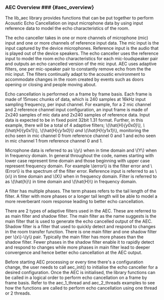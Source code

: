 
### AEC Overview ###              {#aec_overview}

The lib_aec library provides functions that can be put together to perform Acoustic Echo Cancellation on input
microphone data by using input reference data to model the echo characteristics of the room.

The echo canceller takes in one or more channels of microphone (mic) input and one or more channels of reference input
data. The mic input is the input captured by the device microphones. Reference input is the audio that is played out of
the device speakers. The echo canceller uses the reference input to model the room echo characteristics for each
mic-loudspeaker pair and outputs an echo cancelled version of the mic input. AEC uses adaptive filters, one per
mic-speaker pair to constantly remove echo from the the mic input. The filters continually adapt to the acoustic
environment to accommodate changes in the room created by events such as doors opening or closing and people moving
about.

Echo cancellation is performed on a frame by frame basis. Each frame is made of 15msec chunks of data, which is 240
samples at 16kHz input sampling frequency, per input channel. For example, for a 2 mic channel and 2 reference channel
input configuration, an input frame is made of 2x240 samples of mic data and 2x240 samples of reference data. Input data
is expected to be in fixed point 32bit 1.31 format. Further, in this example, there will be a total of 4 adaptive
filters; \\(\hat{H}_{y0x0}\\), \\(\hat{H}_{y0x1}\\), \\(\hat{H}_{y1x0}\\) and \\(\hat{H}_{y1x1}\\), monitoring the echo
seen in mic channel 0 from reference channel 0 and 1 and echo seen in mic channel 1 from reference channel 0 and 1.

Microphone data is referred to as \\(y\\) when in time domain and \\(Y\\) when in frequency
domain. In general throughout the code, names starting with lower case represent time domain and those beginning with
upper case represent frequency domain. For example \\(error\\) is the filter error and \\(Error\\) is the spectrum of
the filter error.
Reference input is referred to as \\(x\\) in time domain and \\(X\\) when in frequency domain.
Filter is referred to as \\(\hat{h}\\) in time domain and \\(\hat{H}\\) in frequency domain.

A filter has multiple phases. The term phases refers to the tail length of the filter. A filter with more phases or a
longer tail length will be able to model a more reverberant room response leading to better echo cancellation.

There are 2 types of adaptive filters used in the AEC. These are referred to as main filter and shadow filter. The main
filter as the name suggests is the main filter that is used to generate the echo cancelled output of the AEC. Shadow
filter is a filter that used to quickly detect and respond to changes in the room transfer function. There is one main
filter and one shadow filter per \\(x\\)-\\(y\\) pair. Typically the main filter has more phases than the shadow
filter. Fewer phases in the shadow filter enable it to rapidly detect and respond to changes while more phases in main
filter lead to deeper convergence and hence better echo cancellation at the AEC output.

Before starting AEC processing or every time there's a configuration change, the user needs to call aec_init() to
initialise the echo canceller for a desired configuration. Once the AEC is initialised, the library functions can be
called in a logical order to perform echo cancellation on a frame by frame basis. Refer to the aec_1_thread and
aec_2_threads examples to see how the functions are called to perform echo cancellation using one thread or 2 threads. 


